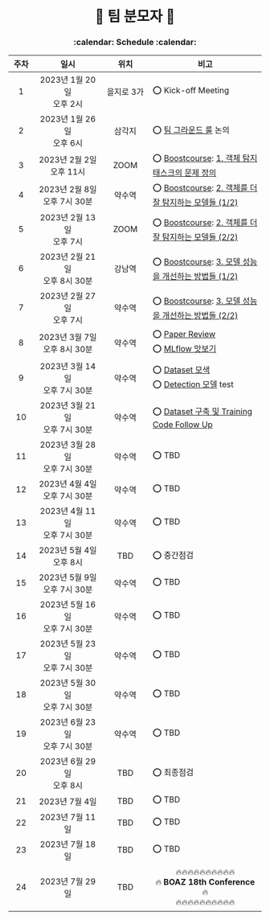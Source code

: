 <h1 align='center'> 🥸 팀 분모자 🥸 </h1>
<h3 align='center'>:calendar: Schedule :calendar:</h3>

<div align="center">

|**주차**|**일시**|**위치**|**비고**|
|:-:|:-:|:-:|-|
|1|2023년 1월 20일</br>오후 2시|을지로 3가|:o: Kick-off Meeting|
|2|2023년 1월 26일</br>오후 6시|삼각지|:o: [팀 그라운드 룰](https://zerohertz.notion.site/2f485a58de38472e9aee057a7957fcc9) 논의|
|3|2023년 2월 2일</br>오후 11시|ZOOM|:o: [Boostcourse](https://www.boostcourse.org/ai341/joinLectures/369549): [1. 객체 탐지 태스크의 문제 정의](https://github.com/Team-BoonMoSa/.github/blob/main/boostcourse/1%EC%A3%BC%EC%B0%A8_%EA%B9%80%EB%B3%B4%EA%B2%B8.pdf)|
|4|2023년 2월 8일</br>오후 7시 30분|약수역|:o: [Boostcourse](https://www.boostcourse.org/ai341/joinLectures/369549): [2. 객체를 더 잘 탐지하는 모델들 (1/2)](https://github.com/Team-BoonMoSa/.github/blob/main/boostcourse/2%EC%A3%BC%EC%B0%A8_%EC%9E%84%EC%84%9C%ED%98%84.pdf)|
|5|2023년 2월 13일</br>오후 7시|ZOOM|:o: [Boostcourse](https://www.boostcourse.org/ai341/joinLectures/369549): [2. 객체를 더 잘 탐지하는 모델들 (2/2)](https://github.com/Team-BoonMoSa/.github/blob/main/boostcourse/3%EC%A3%BC%EC%B0%A8_%EC%9A%B0%EC%95%84%EB%9D%BC.pdf)|
|6|2023년 2월 21일</br>오후 8시 30분|강남역|:o: [Boostcourse](https://www.boostcourse.org/ai341/joinLectures/369549): [3. 모델 성능을 개선하는 방법들 (1/2)](https://github.com/Team-BoonMoSa/.github/blob/main/boostcourse/4%EC%A3%BC%EC%B0%A8_%EC%98%A4%ED%9A%A8%EA%B7%BC.pdf)|
|7|2023년 2월 27일</br>오후 7시|약수역|:o: [Boostcourse](https://www.boostcourse.org/ai341/joinLectures/369549): [3. 모델 성능을 개선하는 방법들 (2/2)](https://github.com/Team-BoonMoSa/.github/blob/main/boostcourse/5%EC%A3%BC%EC%B0%A8_%EC%86%A1%EC%98%88%EC%A7%84.pdf)|
|8|2023년 3월 7일</br>오후 8시 30분|약수역|:o: [Paper Review](https://ieeexplore.ieee.org/document/9144794)</br>:o: [MLflow 맛보기](https://kyumcoding.tistory.com/14#comment21978661)|
|9|2023년 3월 14일</br>오후 7시 30분|약수역|:o: [Dataset 모색](https://github.com/Team-BoonMoSa/PANPP/issues/1)</br>:o: [Detection 모델](https://github.com/Team-BoonMoSa/PANPP) test|
|10|2023년 3월 21일</br>오후 7시 30분|약수역|:o: [Dataset 구축 및 Training Code Follow Up](https://github.com/Team-BoonMoSa/PANPP/issues/3)|
|11|2023년 3월 28일</br>오후 7시 30분|약수역|:o: TBD|
|12|2023년 4월 4일</br>오후 7시 30분|약수역|:o: TBD|
|13|2023년 4월 11일</br>오후 7시 30분|약수역|:o: TBD|
|14|2023년 5월 4일</br>오후 8시|TBD|:o: 중간점검|
|15|2023년 5월 9일</br>오후 7시 30분|약수역|:o: TBD|
|16|2023년 5월 16일</br>오후 7시 30분|약수역|:o: TBD|
|17|2023년 5월 23일</br>오후 7시 30분|약수역|:o: TBD|
|18|2023년 5월 30일</br>오후 7시 30분|약수역|:o: TBD|
|19|2023년 6월 23일</br>오후 7시 30분|약수역|:o: TBD|
|20|2023년 6월 29일</br>오후 8시|TBD|:o: 최종점검|
|21|2023년 7월 4일|TBD|:o: TBD|
|22|2023년 7월 11일|TBD|:o: TBD|
|23|2023년 7월 18일|TBD|:o: TBD|
|</br>24</br>&nbsp;&nbsp;&nbsp;&nbsp;&nbsp;&nbsp;&nbsp;&nbsp;|</br>2023년 7월 29일</br>&nbsp;&nbsp;&nbsp;&nbsp;&nbsp;&nbsp;&nbsp;&nbsp;&nbsp;&nbsp;&nbsp;&nbsp;&nbsp;&nbsp;&nbsp;&nbsp;&nbsp;&nbsp;&nbsp;&nbsp;&nbsp;&nbsp;&nbsp;&nbsp;&nbsp;&nbsp;&nbsp;|</br>TBD</br>&nbsp;&nbsp;&nbsp;&nbsp;&nbsp;&nbsp;&nbsp;&nbsp;&nbsp;&nbsp;&nbsp;&nbsp;&nbsp;&nbsp;&nbsp;&nbsp;&nbsp;&nbsp;|<div align="center">:fire::fire::fire::fire::fire::fire::fire::fire::fire::fire:</br>:fire: **BOAZ 18th Conference** :fire:</br>:fire::fire::fire::fire::fire::fire::fire::fire::fire::fire:</div>|
</div>
